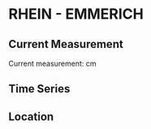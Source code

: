 # RHEIN - EMMERICH

## Current Measurement

Current measurement: <Value topic="rivers/pegel-online/RHEIN/EMMERICH/measurementValue"/> cm

## Time Series

<TimeSeries topic="rivers/pegel-online/RHEIN/EMMERICH/measurementValue" period="week" />

## Location

<WorldMap>
  <Marker lat="51.829251607500346" lon="6.245594383748813" labelTopic="rivers/pegel-online/RHEIN/EMMERICH/measurementValue" />
</WorldMap>
